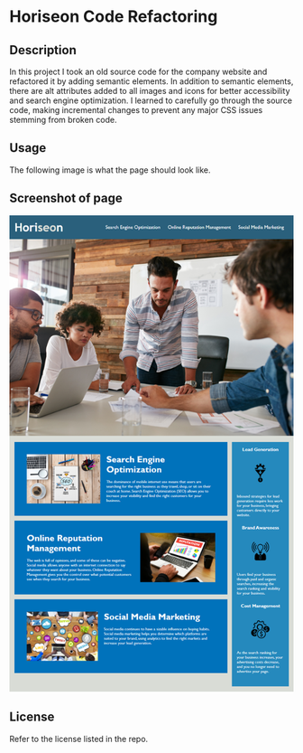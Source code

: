 # Horiseon Code Refactoring

## Description

In this project I took an old source code for the company website and refactored it by adding semantic elements. In addition to semantic elements, there are alt attributes added to all images and icons for better accessibility and search engine optimization. I learned to carefully go through the source code, making incremental changes to prevent any major CSS issues stemming from broken code.

## Usage

The following image is what the page should look like. 

## Screenshot of page

![The Horiseon webpage includes a navigation bar, a header image, and cards with text and images at the bottom of the page.](./develop/assets/images/horiseon-home-page.png)

## License

Refer to the license listed in the repo. 